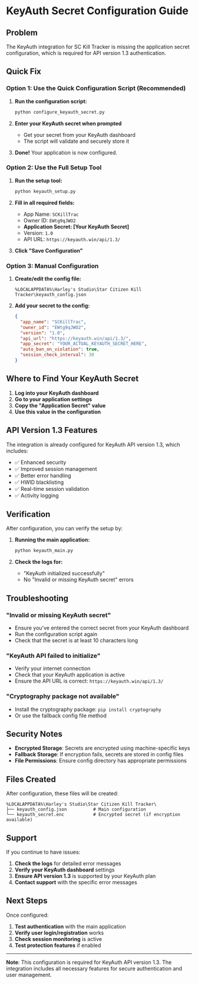 # KeyAuth Secret Configuration Guide

## Problem
The KeyAuth integration for SC Kill Tracker is missing the application secret configuration, which is required for API version 1.3 authentication.

## Quick Fix

### Option 1: Use the Quick Configuration Script (Recommended)

1. **Run the configuration script:**
   ```bash
   python configure_keyauth_secret.py
   ```

2. **Enter your KeyAuth secret when prompted**
   - Get your secret from your KeyAuth dashboard
   - The script will validate and securely store it

3. **Done!** Your application is now configured.

### Option 2: Use the Full Setup Tool

1. **Run the setup tool:**
   ```bash
   python keyauth_setup.py
   ```

2. **Fill in all required fields:**
   - App Name: `SCKillTrac`
   - Owner ID: `EWtg9qJWO2`
   - **Application Secret: [Your KeyAuth Secret]**
   - Version: `1.0`
   - API URL: `https://keyauth.win/api/1.3/`

3. **Click "Save Configuration"**

### Option 3: Manual Configuration

1. **Create/edit the config file:**
   ```
   %LOCALAPPDATA%\Harley's Studio\Star Citizen Kill Tracker\keyauth_config.json
   ```

2. **Add your secret to the config:**
   ```json
   {
     "app_name": "SCKillTrac",
     "owner_id": "EWtg9qJWO2",
     "version": "1.0",
     "api_url": "https://keyauth.win/api/1.3/",
     "app_secret": "YOUR_ACTUAL_KEYAUTH_SECRET_HERE",
     "auto_ban_on_violation": true,
     "session_check_interval": 30
   }
   ```

## Where to Find Your KeyAuth Secret

1. **Log into your KeyAuth dashboard**
2. **Go to your application settings**
3. **Copy the "Application Secret" value**
4. **Use this value in the configuration**

## API Version 1.3 Features

The integration is already configured for KeyAuth API version 1.3, which includes:

- ✅ Enhanced security
- ✅ Improved session management
- ✅ Better error handling
- ✅ HWID blacklisting
- ✅ Real-time session validation
- ✅ Activity logging

## Verification

After configuration, you can verify the setup by:

1. **Running the main application:**
   ```bash
   python keyauth_main.py
   ```

2. **Check the logs for:**
   - "KeyAuth initialized successfully"
   - No "Invalid or missing KeyAuth secret" errors

## Troubleshooting

### "Invalid or missing KeyAuth secret"
- Ensure you've entered the correct secret from your KeyAuth dashboard
- Run the configuration script again
- Check that the secret is at least 10 characters long

### "KeyAuth API failed to initialize"
- Verify your internet connection
- Check that your KeyAuth application is active
- Ensure the API URL is correct: `https://keyauth.win/api/1.3/`

### "Cryptography package not available"
- Install the cryptography package: `pip install cryptography`
- Or use the fallback config file method

## Security Notes

- **Encrypted Storage**: Secrets are encrypted using machine-specific keys
- **Fallback Storage**: If encryption fails, secrets are stored in config files
- **File Permissions**: Ensure config directory has appropriate permissions

## Files Created

After configuration, these files will be created:

```
%LOCALAPPDATA%\Harley's Studio\Star Citizen Kill Tracker\
├── keyauth_config.json          # Main configuration
└── keyauth_secret.enc           # Encrypted secret (if encryption available)
```

## Support

If you continue to have issues:

1. **Check the logs** for detailed error messages
2. **Verify your KeyAuth dashboard** settings
3. **Ensure API version 1.3** is supported by your KeyAuth plan
4. **Contact support** with the specific error messages

## Next Steps

Once configured:

1. **Test authentication** with the main application
2. **Verify user login/registration** works
3. **Check session monitoring** is active
4. **Test protection features** if enabled

---

**Note**: This configuration is required for KeyAuth API version 1.3. The integration includes all necessary features for secure authentication and user management.
